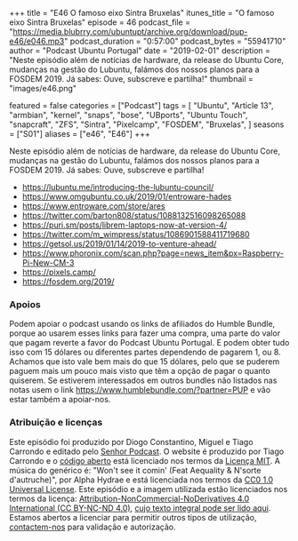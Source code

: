 +++
title = "E46 O famoso eixo Sintra Bruxelas"
itunes_title = "O famoso eixo Sintra Bruxelas"
episode = 46
podcast_file = "https://media.blubrry.com/ubuntupt/archive.org/download/pup-e46/e046.mp3"
podcast_duration = "0:57:00"
podcast_bytes = "55941710"
author = "Podcast Ubuntu Portugal"
date = "2019-02-01"
description = "Neste episódio além de notícias de hardware, da release do Ubuntu Core, mudanças na gestão do Lubuntu, falámos dos nossos planos para a FOSDEM 2019. Já sabes: Ouve, subscreve e partilha!"
thumbnail = "images/e46.png"

featured = false
categories = ["Podcast"]
tags = [
  "Ubuntu",
  "Article 13",
  "armbian",
  "kernel",
  "snaps",
  "bose",
  "UBports",
  "Ubuntu Touch",
  "snapcraft",
  "ZFS",
  "Sintra",
  "Pixelcamp",
  "FOSDEM",
  "Bruxelas",
]
seasons = ["S01"]
aliases = ["e46", "E46"]
+++

Neste episódio além de notícias de hardware, da release do Ubuntu Core, mudanças na gestão do Lubuntu, falámos dos nossos planos para a FOSDEM 2019. Já sabes: Ouve, subscreve e partilha!

* https://lubuntu.me/introducing-the-lubuntu-council/
* https://www.omgubuntu.co.uk/2019/01/entroware-hades
* https://www.entroware.com/store/ares
* https://twitter.com/barton808/status/1088132516098265088
* https://puri.sm/posts/librem-laptops-now-at-version-4/
* https://twitter.com/m_wimpress/status/1086901588411719680
* https://getsol.us/2019/01/14/2019-to-venture-ahead/
* https://www.phoronix.com/scan.php?page=news_item&px=Raspberry-Pi-New-CM-3
* https://pixels.camp/
* https://fosdem.org/2019/


### Apoios
Podem apoiar o podcast usando os links de afiliados do Humble Bundle, porque ao usarem esses links para fazer uma compra, uma parte do valor que pagam reverte a favor do Podcast Ubuntu Portugal.
E podem obter tudo isso com 15 dólares ou diferentes partes dependendo de pagarem 1, ou 8.
Achamos que isto vale bem mais do que 15 dólares, pelo que se puderem paguem mais um pouco mais visto que têm a opção de pagar o quanto quiserem.
Se estiverem interessados em outros bundles não listados nas notas usem o link https://www.humblebundle.com/?partner=PUP e vão estar também a apoiar-nos.

### Atribuição e licenças
Este episódio foi produzido por Diogo Constantino, Miguel e Tiago Carrondo e editado pelo [Senhor Podcast](https://senhorpodcast.pt/).
O website é produzido por Tiago Carrondo e o [código aberto](https://gitlab.com/podcastubuntuportugal/website) está licenciado nos termos da [Licença MIT](https://gitlab.com/podcastubuntuportugal/website/main/LICENSE).
A música do genérico é: "Won't see it comin' (Feat Aequality & N'sorte d'autruche)", por Alpha Hydrae e está licenciada nos termos da [CC0 1.0 Universal License](https://creativecommons.org/publicdomain/zero/1.0/).
Este episódio e a imagem utilizada estão licenciados nos termos da licença: [Attribution-NonCommercial-NoDerivatives 4.0 International (CC BY-NC-ND 4.0)](https://creativecommons.org/licenses/by-nc-nd/4.0/), [cujo texto integral pode ser lido aqui](https://creativecommons.org/licenses/by-nc-nd/4.0/legalcode). Estamos abertos a licenciar para permitir outros tipos de utilização, [contactem-nos](https://podcastubuntuportugal.org/contactos) para validação e autorização.

